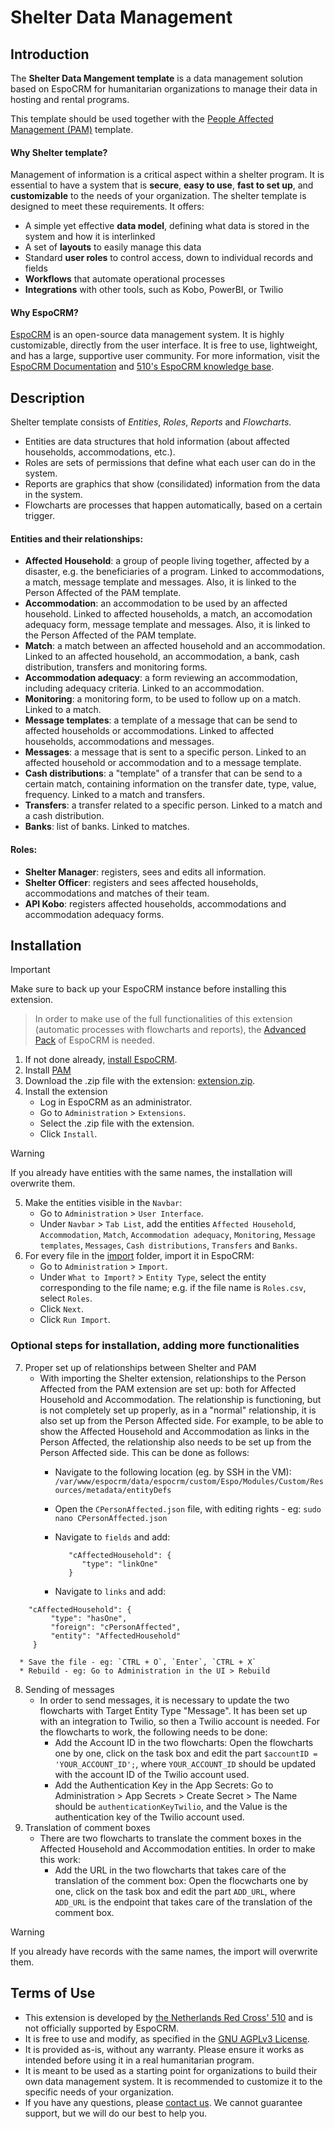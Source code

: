 # Shelter Data Management

## Introduction

The **Shelter Data Mangement template** is a data management solution based on EspoCRM for humanitarian organizations to manage their data in hosting and rental programs.

This template should be used together with the [People Affected Management (PAM)](https://github.com/rodekruis/espocrm-template-pam/tree/main) template.

#### Why Shelter template?
Management of information is a critical aspect within a shelter program. It is essential to have a system that is **secure**, **easy to use**, **fast to set up**, and **customizable** to the needs of your organization. The shelter template is designed to meet these requirements. It offers:
* A simple yet effective **data model**, defining what data is stored in the system and how it is interlinked​
* A set of **layouts** to easily manage this data​
* Standard **user roles** to control access, down to individual records and fields​
* **Workflows** that automate operational processes​
* **Integrations** with other tools, such as Kobo, PowerBI, or Twilio

#### Why EspoCRM?
[EspoCRM](https://www.espocrm.com/) is an open-source data management system. It is highly customizable, directly from the user interface. It is free to use, lightweight, and has a large, supportive user community. For more information, visit the [EspoCRM Documentation](https://docs.espocrm.com/) and [510's EspoCRM knowledge base](https://github.com/rodekruis/EspoCRM-knowledge-base/wiki).


## Description

Shelter template consists of _Entities_, _Roles_, _Reports_ and _Flowcharts_. 
* Entities are data structures that hold information (about affected households, accommodations, etc.).
* Roles are sets of permissions that define what each user can do in the system.
* Reports are graphics that show (consilidated) information from the data in the system.
* Flowcharts are processes that happen automatically, based on a certain trigger.

#### Entities and their relationships:
* **Affected Household**: a group of people living together, affected by a disaster, e.g. the beneficiaries of a program. Linked to accommodations, a match, message template and messages. Also, it is linked to the Person Affected of the PAM template.
* **Accommodation**: an accommodation to be used by an affected household. Linked to affected households, a match, an accomodation adequacy form, message template and messages. Also, it is linked to the Person Affected of the PAM template.
* **Match**: a match between an affected household and an accommodation. Linked to an affected household, an accommodation, a bank, cash distribution, transfers and monitoring forms.
* **Accommodation adequacy**: a form reviewing an accommodation, including adequacy criteria. Linked to an accommodation.
* **Monitoring**: a monitoring form, to be used to follow up on a match. Linked to a match.
* **Message templates**: a template of a message that can be send to affected households or accommodations. Linked to affected households, accommodations and messages.
* **Messages**: a message that is sent to a specific person. Linked to an affected household or accommodation and to a message template.
* **Cash distributions**: a "template" of a transfer that can be send to a certain match, containing information on the transfer date, type, value, frequency. Linked to a match and transfers.
* **Transfers**: a transfer related to a specific person. Linked to a match and a cash distribution.
* **Banks**: list of banks. Linked to matches.

#### Roles:
* **Shelter Manager**: registers, sees and edits all information.
* **Shelter Officer**: registers and sees affected households, accommodations and matches of their team.
* **API Kobo**: registers affected households, accommodations and accommodation adequacy forms.

## Installation

> [!IMPORTANT]  
> Make sure to back up your EspoCRM instance before installing this extension.

> In order to make use of the full functionalities of this extension (automatic processes with flowcharts and reports), the [Advanced Pack](https://www.espocrm.com/extensions/advanced-pack/) of EspoCRM is needed.

1. If not done already, [install EspoCRM](https://docs.espocrm.com/administration/installation/).
2. Install [PAM](https://github.com/rodekruis/espocrm-template-pam/tree/main)
3. Download the .zip file with the extension: [extension.zip](https://github.com/rodekruis/espocrm-template-shelter/raw/refs/heads/main/extension.zip).
4. Install the extension
    * Log in EspoCRM as an administrator.
    * Go to `Administration` > `Extensions`.
    * Select the .zip file with the extension.
    * Click `Install`.

> [!WARNING]  
> If you already have entities with the same names, the installation will overwrite them.
 
5. Make the entities visible in the `Navbar`:
    * Go to `Administration` > `User Interface`.
    * Under `Navbar` > `Tab List`, add the entities `Affected Household`, `Accommodation`, `Match`, `Accommodation adequacy`, `Monitoring`, `Message templates`, `Messages`, `Cash distributions`, `Transfers` and `Banks`.
6. For every file in the [import](/import) folder, import it in EspoCRM:
    * Go to `Administration` > `Import`.
    * Under `What to Import?` > `Entity Type`, select the entity corresponding to the file name; e.g. if the file name is `Roles.csv`, select `Roles`.
    * Click `Next`.
    * Click `Run Import`.
  
### Optional steps for installation, adding more functionalities
7. Proper set up of relationships between Shelter and PAM
    * With importing the Shelter extension, relationships to the Person Affected from the PAM extension are set up: both for Affected Household and Accommodation. The relationship is functioning, but is not completely set up properly, as in a "normal" relationship, it is also set up from the Person Affected side. For example, to be able to show the Affected Household and Accommodation as links in the Person Affected, the relationship also needs to be set up from the Person Affected side. This can be done as follows:
      * Navigate to the following location (eg. by SSH in the VM): `/var/www/espocrm/data/espocrm/custom/Espo/Modules/Custom/Resources/metadata/entityDefs`
      * Open the `CPersonAffected.json` file, with editing rights - eg: `sudo nano CPersonAffected.json`
      * Navigate to `fields` and add:
         ```
            "cAffectedHousehold": {
               "type": "linkOne"
            }
         ```

      * Navigate to `links` and add:


```
    "cAffectedHousehold": {
         "type": "hasOne",
         "foreign": "cPersonAffected",
         "entity": "AffectedHousehold"
     }
```


      * Save the file - eg: `CTRL + O`, `Enter`, `CTRL + X`
      * Rebuild - eg: Go to Administration in the UI > Rebuild
8. Sending of messages
    * In order to send messages, it is necessary to update the two flowcharts with Target Entity Type "Message". It has been set up with an integration to Twilio, so then a Twilio account is needed. For the flowcharts to work, the following needs to be done:
      * Add the Account ID in the two flowcharts: Open the flowcharts one by one, click on the task box and edit the part `$accountID = 'YOUR_ACCOUNT_ID';`, where `YOUR_ACCOUNT_ID` should be updated with the account ID of the Twilio account used.
      * Add the Authentication Key in the App Secrets: Go to Administration > App Secrets > Create Secret > The Name should be `authenticationKeyTwilio`, and the Value is the authentication key of the Twilio account used.
9. Translation of comment boxes
    * There are two flowcharts to translate the comment boxes in the Affected Household and Accommodation entities. In order to make this work:
      * Add the URL in the two flowcharts that takes care of the translation of the comment box: Open the flocwcharts one by one, click on the task box and edit the part `ADD_URL`, where `ADD_URL` is the endpoint that takes care of the translation of the comment box.

> [!WARNING]  
> If you already have records with the same names, the import will overwrite them.

## Terms of Use
* This extension is developed by [the Netherlands Red Cross' 510](https://www.510.global/) and is not officially supported by EspoCRM.
* It is free to use and modify, as specified in the [GNU AGPLv3 License](/LICENSE.md).
* It is provided as-is, without any warranty. Please ensure it works as intended before using it in a real humanitarian program.
* It is meant to be used as a starting point for organizations to build their own data management system. It is recommended to customize it to the specific needs of your organization.
* If you have any questions, please [contact us](https://www.510.global/contact/). We cannot guarantee support, but we will do our best to help you.
